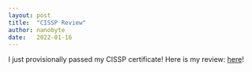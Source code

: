 ```yaml
---
layout: post
title:  "CISSP Review"
author: nanobyte
date:   2022-01-16
---
```


I just provisionally passed my CISSP certificate! Here is my review: <a href="http://nanobytesecurity.com/2022/01/16/nanobyte-cissp-review.html">here</a>!
